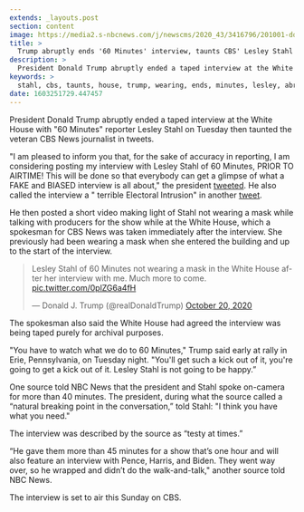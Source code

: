 ```yaml
--- 
extends: _layouts.post 
section: content 
image: https://media2.s-nbcnews.com/j/newscms/2020_43/3416796/201001-donald-trump-ac-657p_0f3a4227e5f7399f4831d9f66c52353a.nbcnews-fp-1200-630.jpg 
title: > 
  Trump abruptly ends '60 Minutes' interview, taunts CBS' Lesley Stahl 
description: > 
  President Donald Trump abruptly ended a taped interview at the White House with "60 Minutes" reporter Lesley Stahl on Tuesday then taunted the veteran CBS News journalist in tweets."I am pleased to inform you that, for the sake of accuracy in reporting, I am considering posting my interview with Lesley Stahl of 60 Minutes, PRIOR TO AIRTIME!Lesley Stahl of 60 Minutes not wearing a mask in the White House after her interview with me."You have to watch what we do to 60 Minutes," Trump said early at rally in Erie, Pennsylvania, on Tuesday night.Lesley Stahl is not going to be happy.”One source told NBC News that the president and Stahl spoke on-camera for more than 40 minutes. 
keywords: > 
  stahl, cbs, taunts, house, trump, wearing, ends, minutes, lesley, abruptly, source, president, interview, white, 60 
date: 1603251729.447457 
--- 
```

<div><p class="endmarkEnabled">President Donald Trump abruptly ended a taped interview at the White House with "60 Minutes" reporter Lesley Stahl on Tuesday then taunted the veteran CBS News journalist in tweets.</p><p class="endmarkEnabled">"I am pleased to inform you that, for the sake of accuracy in reporting, I am considering posting my interview with Lesley Stahl of 60 Minutes, PRIOR TO AIRTIME! This will be done so that everybody can get a glimpse of what a FAKE and BIASED interview is all about," the president <a href="https://twitter.com/realDonaldTrump/status/1318675787973840896" target="_blank">tweeted</a>. He also called the interview a " terrible Electoral Intrusion" in another <a href="https://twitter.com/realDonaldTrump/status/1318675789248946176" target="_blank">tweet</a>.</p><p></p><p id="taboolaReadMoreBelow"></p><p class="endmarkEnabled">He then posted a short video making light of Stahl not wearing a mask while talking with producers for the show while at the White House, which a spokesman for CBS News was taken immediately after the interview. She previously had been wearing a mask when she entered the building and up to the start of the interview.</p><blockquote class="twitter-tweet"><p lang="en" dir="ltr">Lesley Stahl of 60 Minutes not wearing a mask in the White House after her interview with me. Much more to come. <a href="https://t.co/0plZG6a4fH">pic.twitter.com/0plZG6a4fH</a></p>&#8212; Donald J. Trump (@realDonaldTrump) <a href="https://twitter.com/realDonaldTrump/status/1318644698341408769?ref_src=twsrc%5Etfw">October 20, 2020</a></blockquote> <p class="endmarkEnabled">The spokesman also said the White House had agreed the interview was being taped purely for archival purposes.</p><p class="endmarkEnabled">"You have to watch what we do to 60 Minutes," Trump said early at rally in Erie, Pennsylvania, on Tuesday night. "You'll get such a kick out of it, you're going to get a kick out of it. Lesley Stahl is not going to be happy.&#8221;</p><p class="endmarkEnabled">One source told NBC News that the president and Stahl spoke on-camera for more than 40 minutes. The president, during what the source called a &#8220;natural breaking point in the conversation,&#8221; told Stahl: "I think you have what you need."</p><p></p><p class="endmarkEnabled">The interview was described by the source as &#8220;testy at times.&#8221;</p><p class="endmarkEnabled">&#8220;He gave them more than 45 minutes for a show that&#8217;s one hour and will also feature an interview with Pence, Harris, and Biden. They went way over, so he wrapped and didn&#8217;t do the walk-and-talk," another source told NBC News.</p><p class="endmarkEnabled">The interview is set to air this Sunday on CBS.</p></div>